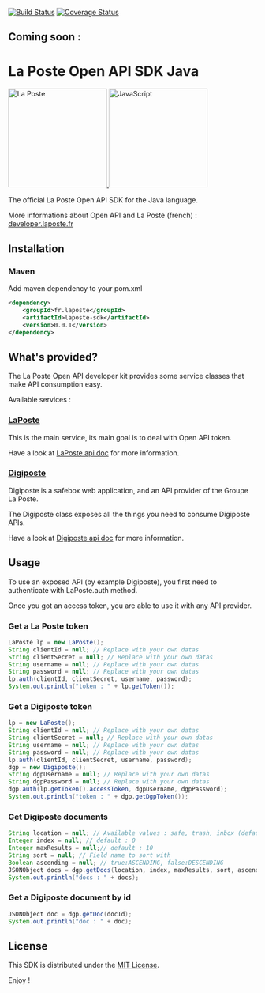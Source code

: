 [![Build Status](https://travis-ci.org/LaPosteApi/laposte-sdk-java.png?branch=master)](https://travis-ci.org/LaPosteApi/laposte-sdk-java)
[![Coverage Status](https://coveralls.io/repos/LaPosteApi/laposte-sdk-java/badge.svg)](https://coveralls.io/r/LaPosteApi/laposte-sdk-java)
<!--[![Maven Central](https://maven-badges.herokuapp.com/maven-central/fr.laposte.api/laposte-sdk/badge.svg)](https://maven-badges.herokuapp.com/maven-central/fr.laposte.api/laposte-sdk)-->

## Coming soon :
# La Poste Open API SDK Java

<a href="http://laposte.fr/" target="_blank">
<img src="http://upload.wikimedia.org/wikipedia/fr/2/2a/Logo-laposte.png" alt="La Poste" height="200">
</a>
<a href="http://fr.wikipedia.org/wiki/Java_%28langage%29" target="_blank">
<img src="http://answers.ea.com/t5/image/serverpage/image-id/10151i305CAFB28ED1CE16?v=mpbl-1" alt="JavaScript" height="200">
</a>

The official La Poste Open API SDK for the Java language.

More informations about Open API and La Poste (french) : [developer.laposte.fr](http://developer.laposte.fr/)

## Installation

### Maven 

Add maven dependency to your pom.xml

```xml
<dependency>
	<groupId>fr.laposte</groupId>
	<artifactId>laposte-sdk</artifactId>
	<version>0.0.1</version>
</dependency>
```

## What's provided?

The La Poste Open API developer kit provides some service classes that make API consumption easy.

Available services :

### [LaPoste](https://developer.laposte.fr)

This is the main service, its main goal is to deal with Open API token.

Have a look at [LaPoste api doc](http://laposteapi.github.io/laposte-sdk-js/classes/LaPoste.html) for more information.

### [Digiposte](http://www.laposte.fr/particulier/produits/presentation/digiposte/vos-donnees-securisees-a-vie)

Digiposte is a safebox web application, and an API provider of the Groupe La Poste.

The Digiposte class exposes all the things you need to consume Digiposte APIs.

Have a look at [Digiposte api doc](http://laposteapi.github.io/laposte-sdk-js/classes/Digiposte.html) for more information.

## Usage

To use an exposed API (by example Digiposte), you first need to authenticate with LaPoste.auth method.

Once you got an access token, you are able to use it with any API provider.

### Get a La Poste token

```java
LaPoste lp = new LaPoste();
String clientId = null; // Replace with your own datas
String clientSecret = null; // Replace with your own datas
String username = null; // Replace with your own datas
String password = null; // Replace with your own datas
lp.auth(clientId, clientSecret, username, password);
System.out.println("token : " + lp.getToken());
```

### Get a Digiposte token

```java
lp = new LaPoste();
String clientId = null; // Replace with your own datas
String clientSecret = null; // Replace with your own datas
String username = null; // Replace with your own datas
String password = null; // Replace with your own datas
lp.auth(clientId, clientSecret, username, password);
dgp = new Digiposte();
String dgpUsername = null; // Replace with your own datas
String dgpPassword = null; // Replace with your own datas
dgp.auth(lp.getToken().accessToken, dgpUsername, dgpPassword);
System.out.println("token : " + dgp.getDgpToken());
```

### Get Digiposte documents

```java
String location = null; // Available values : safe, trash, inbox (default : all documents)
Integer index = null; // default : 0
Integer maxResults = null;// default : 10
String sort = null; // Field name to sort with
Boolean ascending = null; // true:ASCENDING, false:DESCENDING
JSONObject docs = dgp.getDocs(location, index, maxResults, sort, ascending);
System.out.println("docs : " + docs);
```

### Get a Digiposte document by id

```java
JSONObject doc = dgp.getDoc(docId);
System.out.println("doc : " + doc);
```

## License

This SDK is distributed under the [MIT License](https://raw.githubusercontent.com/LaPosteApi/laposte-sdk-java/master/LICENSE).

Enjoy !